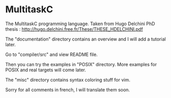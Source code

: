 MultitaskC
==========

The MultitaskC programming language.
Taken from Hugo Delchini PhD thesis : http://hugo.delchini.free.fr/These/THESE_HDELCHINI.pdf

The "documentation" directory contains an overview and I will add a tutorial later.

Go to "compiler/src" and view README file.

Then you can try the examples in "POSIX" directory.
More examples for POSIX and real targets will come later.

The "misc" directory contains syntax coloring stuff for vim.

Sorry for all comments in french, I will translate them soon.
